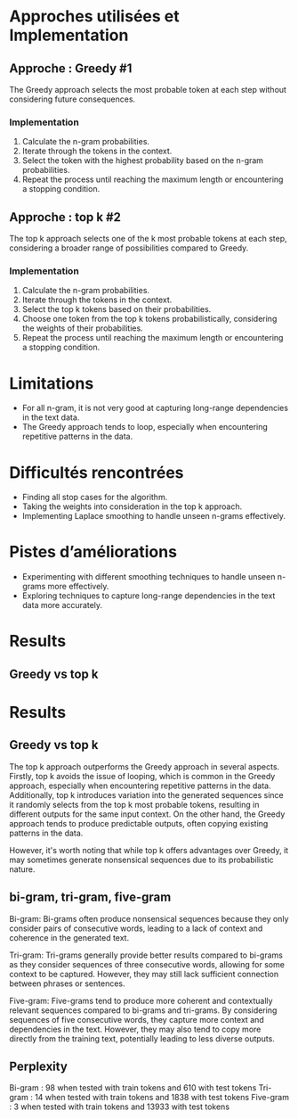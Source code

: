 # Approches utilisées et Implementation

## Approche : Greedy #1
The Greedy approach selects the most probable token at each step without considering future consequences.

### Implementation
1. Calculate the n-gram probabilities.
2. Iterate through the tokens in the context.
3. Select the token with the highest probability based on the n-gram probabilities.
4. Repeat the process until reaching the maximum length or encountering a stopping condition.

## Approche : top k #2
The top k approach selects one of the k most probable tokens at each step, considering a broader range of possibilities compared to Greedy.

### Implementation
1. Calculate the n-gram probabilities.
2. Iterate through the tokens in the context.
3. Select the top k tokens based on their probabilities.
4. Choose one token from the top k tokens probabilistically, considering the weights of their probabilities.
5. Repeat the process until reaching the maximum length or encountering a stopping condition.

# Limitations
- For all n-gram, it is not very good at capturing long-range dependencies in the text data.
- The Greedy approach tends to loop, especially when encountering repetitive patterns in the data.

# Difficultés rencontrées
- Finding all stop cases for the algorithm.
- Taking the weights into consideration in the top k approach.
- Implementing Laplace smoothing to handle unseen n-grams effectively.

# Pistes d’améliorations
- Experimenting with different smoothing techniques to handle unseen n-grams more effectively.
- Exploring techniques to capture long-range dependencies in the text data more accurately.

# Results

## Greedy vs top k

# Results

## Greedy vs top k

The top k approach outperforms the Greedy approach in several aspects. Firstly, top k avoids the issue of looping, which is common in the Greedy approach, especially when encountering repetitive patterns in the data. Additionally, top k introduces variation into the generated sequences since it randomly selects from the top k most probable tokens, resulting in different outputs for the same input context. On the other hand, the Greedy approach tends to produce predictable outputs, often copying existing patterns in the data. 

However, it's worth noting that while top k offers advantages over Greedy, it may sometimes generate nonsensical sequences due to its probabilistic nature. 

## bi-gram, tri-gram, five-gram

Bi-gram: Bi-grams often produce nonsensical sequences because they only consider pairs of consecutive words, leading to a lack of context and coherence in the generated text.

Tri-gram: Tri-grams generally provide better results compared to bi-grams as they consider sequences of three consecutive words, allowing for some context to be captured. However, they may still lack sufficient connection between phrases or sentences.

Five-gram: Five-grams tend to produce more coherent and contextually relevant sequences compared to bi-grams and tri-grams. By considering sequences of five consecutive words, they capture more context and dependencies in the text. However, they may also tend to copy more directly from the training text, potentially leading to less diverse outputs.

## Perplexity

Bi-gram : 98 when tested with train tokens and 610 with test tokens
Tri-gram : 14 when tested with train tokens and 1838 with test tokens
Five-gram : 3 when tested with train tokens and 13933 with test tokens



